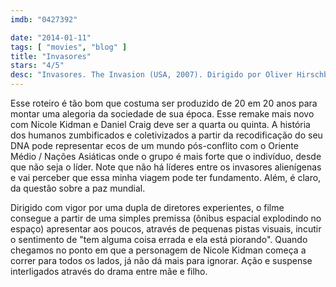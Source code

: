 ```yaml
---
imdb: "0427392"

date: "2014-01-11"
tags: [ "movies", "blog" ]
title: "Invasores"
stars: "4/5"
desc: "Invasores. The Invasion (USA, 2007). Dirigido por Oliver Hirschbiegel, James McTeigue. Escrito por David Kajganich, Jack Finney. Com Nicole Kidman, Daniel Craig, Jeremy Northam, Jackson Bond, Jeffrey Wright, Veronica Cartwright, Josef Sommer, Celia Weston, Roger Rees."
---
```

Esse roteiro é tão bom que costuma ser produzido de 20 em 20 anos para montar uma alegoria da sociedade de sua época. Esse remake mais novo com Nicole Kidman e Daniel Craig deve ser a quarta ou quinta. A história dos humanos zumbificados e coletivizados a partir da recodificação do seu DNA pode representar ecos de um mundo pós-conflito com o Oriente Médio / Nações Asiáticas onde o grupo é mais forte que o indivíduo, desde que não seja o líder. Note que não há líderes entre os invasores alienígenas e vai perceber que essa minha viagem pode ter fundamento. Além, é claro, da questão sobre a paz mundial.

Dirigido com vigor por uma dupla de diretores experientes, o filme consegue a partir de uma simples premissa (ônibus espacial explodindo no espaço) apresentar aos poucos, através de pequenas pistas visuais, incutir o sentimento de "tem alguma coisa errada e ela está piorando". Quando chegamos no ponto em que a personagem de Nicole Kidman começa a correr para todos os lados, já não dá mais para ignorar. Ação e suspense interligados através do drama entre mãe e filho.
